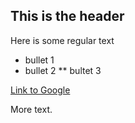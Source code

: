 ## This is the header

Here is some regular text

* bullet 1
* bullet 2
** bultet 3

[Link to Google](http://www.google.com)

More text.
